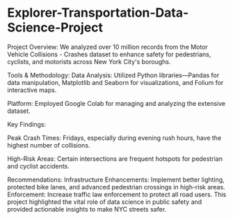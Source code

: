 # Explorer-Transportation-Data-Science-Project

Project Overview:
We analyzed over 10 million records from the Motor Vehicle Collisions - Crashes dataset to enhance safety for pedestrians, cyclists, and motorists across New York City's boroughs.

Tools & Methodology:
Data Analysis: Utilized Python libraries—Pandas for data manipulation, Matplotlib and Seaborn for visualizations, and Folium for interactive maps.

Platform: Employed Google Colab for managing and analyzing the extensive dataset.

Key Findings:

Peak Crash Times: Fridays, especially during evening rush hours, have the highest number of collisions.

High-Risk Areas: Certain intersections are frequent hotspots for pedestrian and cyclist accidents.

Recommendations:
Infrastructure Enhancements: Implement better lighting, protected bike lanes, and advanced pedestrian crossings in high-risk areas.
Enforcement: Increase traffic law enforcement to protect all road users.
This project highlighted the vital role of data science in public safety and provided actionable insights to make NYC streets safer.

